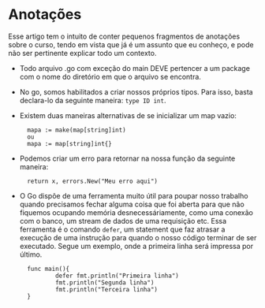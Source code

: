 # Anotações
Esse artigo tem o intuito de conter pequenos fragmentos de anotações sobre o curso, tendo em vista que já é um assunto que eu conheço, e pode não ser pertinente explicar todo um contexto.

- Todo arquivo .go com exceção do main DEVE pertencer a um package com o nome do diretório em que o arquivo se encontra.

- No go, somos habilitados a criar nossos próprios tipos. Para isso, basta declara-lo da seguinte maneira: `type ID int`.

- Existem duas maneiras alternativas de se inicializar um map vazio: 
        
        mapa := make(map[string]int)
        ou
        mapa := map[string]int{}

- Podemos criar um erro para retornar na nossa função da seguinte maneira:

        return x, errors.New("Meu erro aqui")

- O Go dispõe de uma ferramenta muito útil para poupar nosso trabalho quando precisamos fechar alguma coisa que foi aberta para que não fiquemos ocupando memória desnecessáriamente, como uma conexão com o banco, um stream de dados de uma requisição etc. Essa ferramenta é o comando `defer`, um statement que faz atrasar a execução de uma instrução para quando o nosso código terminar de ser executado. Segue um exemplo, onde a primeira linha será impressa por último.

        func main(){
                defer fmt.println("Primeira linha")
                fmt.println("Segunda linha")
                fmt.println("Terceira linha")
        }
